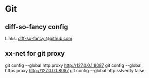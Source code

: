 # Git #

## diff-so-fancy config

Links: [diff-so-fancy @github.com](https://github.com/so-fancy/diff-so-fancy)


## xx-net for git proxy ##
git config --global http.proxy http://127.0.0.1:8087
git config --global https.proxy http://127.0.0.1:8087
git config --global http.sslverify false


